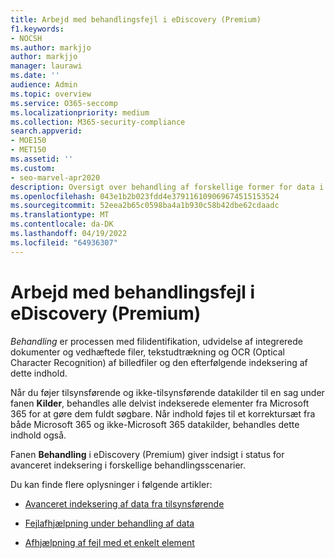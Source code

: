 ```yaml
---
title: Arbejd med behandlingsfejl i eDiscovery (Premium)
f1.keywords:
- NOCSH
ms.author: markjjo
author: markjjo
manager: laurawi
ms.date: ''
audience: Admin
ms.topic: overview
ms.service: O365-seccomp
ms.localizationpriority: medium
ms.collection: M365-security-compliance
search.appverid:
- MOE150
- MET150
ms.assetid: ''
ms.custom:
- seo-marvel-apr2020
description: Oversigt over behandling af forskellige former for data i eDiscovery (Premium).
ms.openlocfilehash: 043e1b2b023fdd4e379116109069674515153524
ms.sourcegitcommit: 52eea2b65c0598ba4a1b930c58b42dbe62cdaadc
ms.translationtype: MT
ms.contentlocale: da-DK
ms.lasthandoff: 04/19/2022
ms.locfileid: "64936307"
---
```

# <a name="work-with-processing-errors-in-ediscovery-premium"></a>Arbejd med behandlingsfejl i eDiscovery (Premium)

*Behandling* er processen med filidentifikation, udvidelse af integrerede dokumenter og vedhæftede filer, tekstudtrækning og OCR (Optical Character Recognition) af billedfiler og den efterfølgende indeksering af dette indhold.  

Når du føjer tilsynsførende og ikke-tilsynsførende datakilder til en sag under fanen **Kilder**, behandles alle delvist indekserede elementer fra Microsoft 365 for at gøre dem fuldt søgbare. Når indhold føjes til et korrektursæt fra både Microsoft 365 og ikke-Microsoft 365 datakilder, behandles dette indhold også.

Fanen **Behandling** i eDiscovery (Premium) giver indsigt i status for avanceret indeksering i forskellige behandlingsscenarier.

Du kan finde flere oplysninger i følgende artikler:

- [Avanceret indeksering af data fra tilsynsførende](indexing-custodian-data.md)

- [Fejlafhjælpning under behandling af data](error-remediation-when-processing-data-in-advanced-ediscovery.md)

- [Afhjælpning af fejl med et enkelt element](single-item-error-remediation.md)

